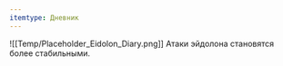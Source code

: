 ```yaml
---
itemtype: Дневник
---
```

![[Temp/Placeholder_Eidolon_Diary.png]]
Атаки эйдолона становятся более стабильными.

